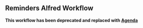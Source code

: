 ## Reminders Alfred Workflow

**This workflow has been deprecated and replaced with [Agenda](https://github.com/rknightuk/alfred-workflows/raw/main/workflows/agenda/agenda.alfredworkflow)**